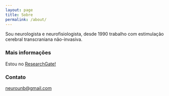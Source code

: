 ```yaml
---
layout: page
title: Sobre
permalink: /about/
---
```

Sou neurologista e neurofisiologista, desde 1990 trabalho com estimulação cerebral transcraniana não-invasiva.

### Mais informações

Estou no [ResearchGate!](https://www.researchgate.net/directory/profiles)

### Contato

[neurounb@gmail.com](mailto:neurounb@gmail.com)
